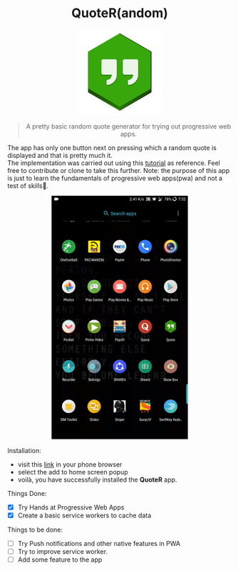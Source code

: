 <div align="center">
  <h1>QuoteR(andom)</h1>
  
  <img src="./images/icons/icon-192x192.png">
  
  >A pretty basic random quote generator for trying out progressive web apps.<br>
</div>


The app has only one button next on pressing which a random quote is displayed and that is pretty much it.<br>
The implementation was carried out using this [tutorial](https://medium.freecodecamp.org/progressive-web-apps-101-the-what-why-and-how-4aa5e9065ac2) as reference. Feel free to contribute or clone to take this further.
Note: the purpose of this app is just to learn the fundamentals of progressive web apps(pwa) and not a test of skills🙈.


<div align="center">
  <img src="./images/20181206_073344_edited.gif">
</div>

Installation:
* visit this [link](https://nurdtechie98.github.io/QuoteRandom/) in your phone browser
* select the add to home screen popup
* voilà, you have successfully installed the **QuoteR** app.

Things Done:
* [X] Try Hands at Progressive Web Apps
* [X] Create a basic service workers to cache data 

Things to be done:
* [ ] Try Push notifications and other native features in PWA
* [ ] Try to improve service worker.
* [ ] Add some feature to the app
